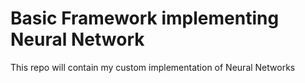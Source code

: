# Basic Framework implementing Neural Network

This repo will contain my custom implementation of Neural Networks
